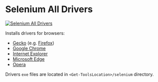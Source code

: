 # Selenium All Drivers
[![Selenium All Drivers](https://img.shields.io/badge/chocolatey-selenium--all--drivers-brightgreen.svg)](https://chocolatey.org/packages/selenium-all-drivers/)

Installs drivers for browsers:

* [Gecko](https://chocolatey.org/packages/selenium-gecko-driver/) (e.g. [Firefox](https://www.mozilla.org/firefox))
* [Google Chrome](https://chocolatey.org/packages/selenium-chrome-driver/)
* [Internet Explorer](https://chocolatey.org/packages/selenium-ie-driver/)
* [Microsoft Edge](https://chocolatey.org/packages/selenium-edge-driver/)
* [Opera](https://chocolatey.org/packages/selenium-opera-driver/)

Drivers `exe` files are located in `<Get-ToolsLocation>/selenium` directory.

